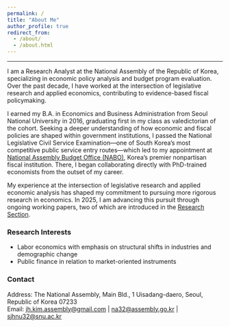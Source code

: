 ```yaml
---
permalink: /
title: "About Me"
author_profile: true
redirect_from: 
  - /about/
  - /about.html
--- 
```


--- 

I am a Research Analyst at the National Assembly of the Republic of Korea, specializing in economic policy analysis and budget program evaluation. Over the past decade, I have worked at the intersection of legislative research and applied economics, contributing to evidence-based fiscal policymaking.

I earned my B.A. in Economics and Business Administration from Seoul National University in 2016, graduating first in my class as valedictorian of the cohort. Seeking a deeper understanding of how economic and fiscal policies are shaped within government institutions, I passed the National Legislative Civil Service Examination—one of South Korea’s most competitive public service entry routes—which led to my appointment at  [National Assembly Budget Office (NABO)](https://korea.nabo.go.kr/naboEng/main/main.do), Korea’s premier nonpartisan fiscal institution. There, I began collaborating directly with PhD-trained economists from the outset of my career.

My experience at the intersection of legislative research and applied economic analysis has shaped my commitment to pursuing more rigorous research in economics. In 2025, I am advancing this pursuit through ongoing working papers, two of which are introduced in the [Research Section](https://jhkim-econ.github.io/research/).


### Research Interests
- Labor economics with emphasis on structural shifts in industries and demographic change    
- Public finance in relation to market-oriented instruments

### Contact
Address: The National Assembly, Main Bld., 1 Uisadang-daero, Seoul, Republic of Korea 07233  
Email: jh.kim.assembly@gmail.com | na32@assembly.go.kr | sjhnu32@snu.ac.kr 
